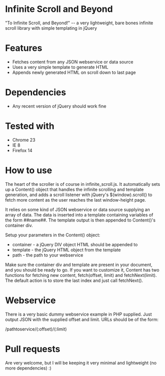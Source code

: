 Infinite Scroll and Beyond
==========================

"To Infinite Scroll, and Beyond!" -- a very lightweight, bare bones infinite scroll library with simple templating in jQuery

Features
========

* Fetches content from any JSON webservice or data source
* Uses a very simple template to generate HTML
* Appends newly generated HTML on scroll down to last page

Dependencies
============

* Any recent version of jQuery should work fine

Tested with
===========

* Chrome 23
* IE 8
* Firefox 14

How to use
==========

The heart of the scroller is of course in infinite_scroll.js. It automatically sets up a Content() object that handles the infinite scrolling and template generation, and adds a scroll listener with jQuery's $(window).scroll() to fetch more content as the user reaches the last window-height page.

It relies on some kind of JSON webservice or data source supplying an array of data. The data is inserted into a template containing variables of the form ##name##. The template output is then appended to Content()'s container div.

Setup your parameters in the Content() object:

* container - a jQuery DIV object HTML should be appended to
* template - the jQuery HTML object from the template
* path - the path to your webservice

Make sure the container div and template are present in your document, and you should be ready to go. If you want to customize it, Content has two functions for fetching new content, fetch(offset, limit) and fetchNext(limit). The default action is to store the last index and just call fetchNext().

Webservice
==========

There is a very basic dummy webservice example in PHP supplied. Just output JSON with the supplied offset and limit. URLs should be of the form:

/pathtoservice/(:offset)/(:limit)

Pull requests
=============

Are very welcome, but I will be keeping it very minimal and lightweight (no more dependencies) :)
